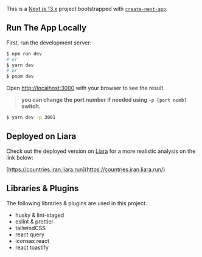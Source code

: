 This is a [Next.js 13.x](https://nextjs.org/) project bootstrapped with [`create-next-app`](https://github.com/vercel/next.js/tree/canary/packages/create-next-app).

## Run The App Locally

First, run the development server:

```bash
$ npm run dev
# or
$ yarn dev
# or
$ pnpm dev
```

Open [http://localhost:3000](http://localhost:3000) with your browser to see the result.

> **you can change the port number if needed using `-p [port numb]` switch.**

```bash
$ yarn dev -p 3001
```

## Deployed on Liara

Check out the deployed version on [Liara](https://liara.ir/) for a more realistic analysis on the link below:

[https://countries.iran.liara.run](https://countries.iran.liara.run/)

## Libraries & Plugins

The following libraries & plugins are used in this project.

-   husky & lint-staged
-   eslint & prettier
-   tailwindCSS
-   react query
-   iconsax react
-   react toastify
